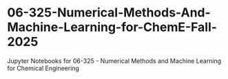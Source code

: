# 06-325-Numerical-Methods-And-Machine-Learning-for-ChemE-Fall-2025
Jupyter Notebooks for 06-325 - Numerical Methods and Machine Learning for Chemical Engineering
